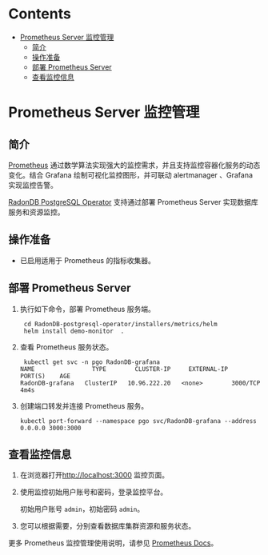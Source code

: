 Contents
=================

   * [Prometheus Server 监控管理](#prometheus-server-监控管理)
      * [简介](#简介)
      * [操作准备](#操作准备)
      * [部署 Prometheus Server](#部署-prometheus-server)
      * [查看监控信息](#查看监控信息)


# Prometheus Server 监控管理

## 简介

[Prometheus](https://prometheus.io/) 通过数学算法实现强大的监控需求，并且支持监控容器化服务的动态变化。结合 Grafana 绘制可视化监控图形，并可联动 alertmanager 、Grafana 实现监控告警。

[RadonDB PostgreSQL Operator](https://github.com/RadonDB/RadonDB-postgresql-operator) 支持通过部署 Prometheus Server 实现数据库服务和资源监控。

## 操作准备

- 已启用适用于 Prometheus 的指标收集器。

## 部署 Prometheus Server

1. 执行如下命令，部署 Prometheus 服务端。

   ```shell
    cd RadonDB-postgresql-operator/installers/metrics/helm
    helm install demo-monitor  .
   ```

2. 查看 Prometheus 服务状态。

   ```shell
    kubectl get svc -n pgo RadonDB-grafana
   NAME                TYPE        CLUSTER-IP     EXTERNAL-IP   PORT(S)    AGE
   RadonDB-grafana   ClusterIP   10.96.222.20   <none>        3000/TCP   4m4s
   ```

3. 创建端口转发并连接 Prometheus 服务。

   ```shell
   kubectl port-forward --namespace pgo svc/RadonDB-grafana --address 0.0.0.0 3000:3000
   ```

## 查看监控信息

1. 在浏览器打开[http://localhost:3000](http://localhost:3000/) 监控页面。
2. 使用监控初始用户账号和密码，登录监控平台。

    初始用户账号 `admin`，初始密码 `admin`。

3. 您可以根据需要，分别查看数据库集群资源和服务状态。

更多 Prometheus 监控管理使用说明，请参见 [Prometheus Docs](https://prometheus.io/docs/introduction/overview/)。
